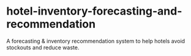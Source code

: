 # hotel-inventory-forecasting-and-recommendation
A forecasting &amp; inventory recommendation system to help hotels avoid stockouts and reduce waste.
